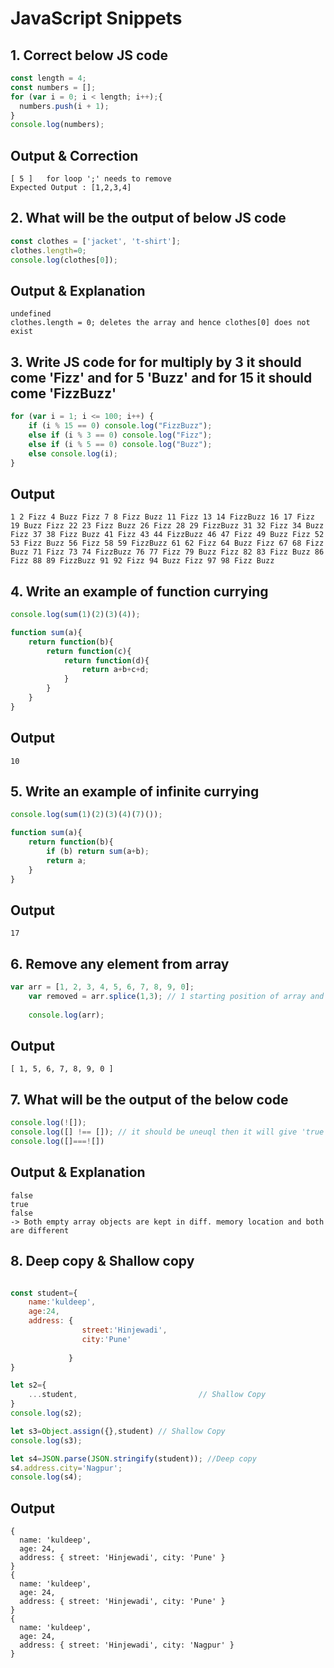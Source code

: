 # JavaScript Snippets

## 1. Correct below JS code
```javascript
const length = 4;
const numbers = [];
for (var i = 0; i < length; i++);{
  numbers.push(i + 1);
}
console.log(numbers);
```
## Output & Correction
```output
[ 5 ]   for loop ';' needs to remove
Expected Output : [1,2,3,4]
```
## 2. What will be the output of below JS code
```javascript
const clothes = ['jacket', 't-shirt'];
clothes.length=0;
console.log(clothes[0]);
```
## Output & Explanation
```output
undefined
clothes.length = 0; deletes the array and hence clothes[0] does not exist
```
## 3. Write JS code for for multiply by 3 it should come 'Fizz' and for 5 'Buzz' and for 15 it should come 'FizzBuzz'
```javascript
for (var i = 1; i <= 100; i++) {
    if (i % 15 == 0) console.log("FizzBuzz");
    else if (i % 3 == 0) console.log("Fizz");
    else if (i % 5 == 0) console.log("Buzz");
    else console.log(i);
}
```
## Output
```output
1 2 Fizz 4 Buzz Fizz 7 8 Fizz Buzz 11 Fizz 13 14 FizzBuzz 16 17 Fizz 19 Buzz Fizz 22 23 Fizz Buzz 26 Fizz 28 29 FizzBuzz 31 32 Fizz 34 Buzz Fizz 37 38 Fizz Buzz 41 Fizz 43 44 FizzBuzz 46 47 Fizz 49 Buzz Fizz 52 53 Fizz Buzz 56 Fizz 58 59 FizzBuzz 61 62 Fizz 64 Buzz Fizz 67 68 Fizz Buzz 71 Fizz 73 74 FizzBuzz 76 77 Fizz 79 Buzz Fizz 82 83 Fizz Buzz 86 Fizz 88 89 FizzBuzz 91 92 Fizz 94 Buzz Fizz 97 98 Fizz Buzz

```
## 4. Write an example of function currying
```javascript
console.log(sum(1)(2)(3)(4));

function sum(a){
    return function(b){
        return function(c){
            return function(d){
                return a+b+c+d;
            }
        }
    }
}
```
## Output
```output
10
```
## 5. Write an example of infinite currying
```javascript
console.log(sum(1)(2)(3)(4)(7)());

function sum(a){
    return function(b){
        if (b) return sum(a+b);
        return a;
    }
}
```
## Output
```output
17
```
## 6. Remove any element from array
```javascript
var arr = [1, 2, 3, 4, 5, 6, 7, 8, 9, 0];
    var removed = arr.splice(1,3); // 1 starting position of array and 3 is ending position of an array 
    
    console.log(arr);
```
## Output
```output
[ 1, 5, 6, 7, 8, 9, 0 ]

```

## 7. What will be the output of the below code
```javascript
console.log(![]);
console.log([] !== []); // it should be uneuql then it will give 'true'
console.log([]===![])
```
## Output & Explanation
```output
false
true
false
-> Both empty array objects are kept in diff. memory location and both are different
```
## 8. Deep copy & Shallow copy
```javascript

const student={
    name:'kuldeep',
    age:24,
    address: {
                street:'Hinjewadi',    
                city:'Pune'
    
             }
}

let s2={
    ...student,                           // Shallow Copy
}
console.log(s2);

let s3=Object.assign({},student) // Shallow Copy
console.log(s3);

let s4=JSON.parse(JSON.stringify(student)); //Deep copy
s4.address.city='Nagpur';
console.log(s4);

```
## Output
```output
{
  name: 'kuldeep',
  age: 24,
  address: { street: 'Hinjewadi', city: 'Pune' }
}
{
  name: 'kuldeep',
  age: 24,
  address: { street: 'Hinjewadi', city: 'Pune' }
}
{
  name: 'kuldeep',
  age: 24,
  address: { street: 'Hinjewadi', city: 'Nagpur' }
}

```

